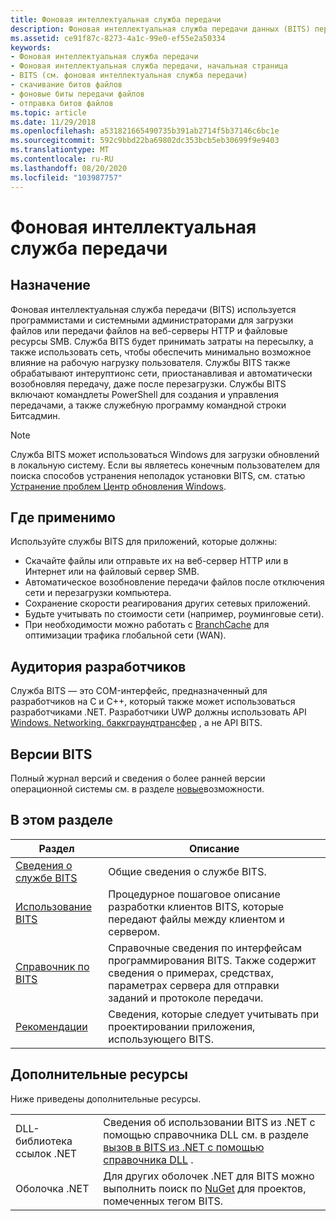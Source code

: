```yaml
---
title: Фоновая интеллектуальная служба передачи
description: Фоновая интеллектуальная служба передачи данных (BITS) передает (загружает или отправляет) данные между клиентом и сервером, а также отображает данные о ходе выполнения передачи.
ms.assetid: ce91f87c-8273-4a1c-99e0-ef55e2a50334
keywords:
- Фоновая интеллектуальная служба передачи
- Фоновая интеллектуальная служба передачи, начальная страница
- BITS (см. фоновая интеллектуальная служба передачи)
- скачивание битов файлов
- фоновые биты передачи файлов
- отправка битов файлов
ms.topic: article
ms.date: 11/29/2018
ms.openlocfilehash: a531821665490735b391ab2714f5b37146c6bc1e
ms.sourcegitcommit: 592c9bbd22ba69802dc353bcb5eb30699f9e9403
ms.translationtype: MT
ms.contentlocale: ru-RU
ms.lasthandoff: 08/20/2020
ms.locfileid: "103987757"
---
```

# <a name="background-intelligent-transfer-service"></a>Фоновая интеллектуальная служба передачи

## <a name="purpose"></a>Назначение

Фоновая интеллектуальная служба передачи (BITS) используется программистами и системными администраторами для загрузки файлов или передачи файлов на веб-серверы HTTP и файловые ресурсы SMB. Служба BITS будет принимать затраты на пересылку, а также использовать сеть, чтобы обеспечить минимально возможное влияние на рабочую нагрузку пользователя. Службы BITS также обрабатывают интеруптионс сети, приостанавливая и автоматически возобновляя передачу, даже после перезагрузки. Службы BITS включают командлеты PowerShell для создания и управления передачами, а также служебную программу командной строки Битсадмин.

> [!Note]  
> Служба BITS может использоваться Windows для загрузки обновлений в локальную систему. Если вы являетесь конечным пользователем для поиска способов устранения неполадок установки BITS, см. статью [Устранение проблем Центр обновления Windows](https://support.microsoft.com/help/10164/fix-windows-update-errors). 
 

## <a name="where-applicable"></a>Где применимо

Используйте службы BITS для приложений, которые должны:

-   Скачайте файлы или отправьте их на веб-сервер HTTP или в Интернет или на файловый сервер SMB.
-   Автоматическое возобновление передачи файлов после отключения сети и перезагрузки компьютера.
-   Сохранение скорости реагирования других сетевых приложений.
-   Будьте учитывать по стоимости сети (например, роуминговые сети).
-   При необходимости можно работать с [BranchCache](/windows-server/networking/branchcache/branchcache) для оптимизации трафика глобальной сети (WAN).

## <a name="developer-audience"></a>Аудитория разработчиков

Служба BITS — это COM-интерфейс, предназначенный для разработчиков на C и C++, который также может использоваться разработчиками .NET. Разработчики UWP должны использовать API [Windows. Networking. баккграундтрансфер](/uwp/api/Windows.Networking.BackgroundTransfer) , а не API BITS.

## <a name="bits-versions"></a>Версии BITS

Полный журнал версий и сведения о более ранней версии операционной системы см. в разделе [новые](what-s-new.md)возможности.


## <a name="in-this-section"></a>В этом разделе



| Раздел                                                           | Описание                                                                                                                                                                     |
|-----------------------------------------------------------------|---------------------------------------------------------------------------------------------------------------------------------------------------------------------------------|
| [Сведения о службе BITS](about-bits.md)<br/>                         | Общие сведения о службе BITS.<br/>                                                                                                                                      |
| [Использование BITS](using-bits.md)<br/>                         | Процедурное пошаговое описание разработки клиентов BITS, которые передают файлы между клиентом и сервером.<br/>                                                                        |
| [Справочник по BITS](bits-reference.md)<br/>                 | Справочные сведения по интерфейсам программирования BITS. Также содержит сведения о примерах, средствах, параметрах сервера для отправки заданий и протоколе передачи.<br/> |
| [Рекомендации](best-practices-when-using-bits.md)<br/> | Сведения, которые следует учитывать при проектировании приложения, использующего BITS.<br/>                                                                                                |



 

## <a name="additional-resources"></a>Дополнительные ресурсы

Ниже приведены дополнительные ресурсы.


|             |                                                                                                                                                 |
|-------------|-------------------------------------------------------------------------------------------------------------------------------------------------|
| DLL-библиотека ссылок .NET   | Сведения об использовании BITS из .NET с помощью справочника DLL см. в разделе [вызов в BITS из .NET с помощью справочника DLL](/windows/desktop/Bits/bits-dot-net) .      |
| Оболочка .NET   | Для других оболочек .NET для BITS можно выполнить поиск по [NuGet](https://www.nuget.org/packages?q=Tags%3A%22BITS%22) для проектов, помеченных тегом BITS.        |



 

 

